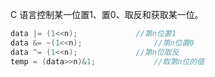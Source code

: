 C 语言控制某一位置1、置0、取反和获取某一位。

```c
data |= (1<<n);				//第n位置1
data &= ~(1<<n);				//第n位置0
data ^= (1<<n);				//第n位取反
temp = (data>>n)&1;				//取第n位的值
```

